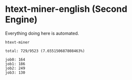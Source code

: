 # htext-miner-english (Second Engine)

Everything doing here is automated.

```
htext-miner

total: 729/9523 (7.655150687808463%)

job0: 164
job1: 186
job2: 249
job3: 130
```